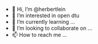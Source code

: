 - 👋 Hi, I’m @herbertlein
- 👀 I’m interested in open dtu
- 🌱 I’m currently learning ...
- 💞️ I’m looking to collaborate on ...
- 📫 How to reach me ...

<!---
herbertlein/herbertlein is a ✨ special ✨ repository because its `README.md` (this file) appears on your GitHub profile.
You can click the Preview link to take a look at your changes.
--->
